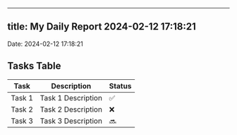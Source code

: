 
---
title: My Daily Report 2024-02-12 17:18:21
---

Date: 2024-02-12 17:18:21

## Tasks Table

| Task | Description | Status |
|------|-------------|--------|
| Task 1 | Task 1 Description | ✅ |
| Task 2 | Task 2 Description | ❌ |
| Task 3 | Task 3 Description | 🔜 |
